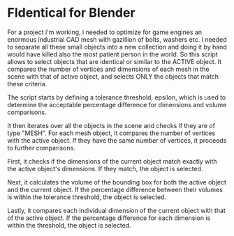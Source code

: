 # FIdentical for Blender
For a project i'm working, i needed to optimize for game engines an enormous industrial CAD mesh with gazillion of bolts, washers etc. I needed to separate all these small objects into a new collection and doing it by hand would have killed also the most patient person in the world. So this script allows to select objects that are identical or similar to the ACTIVE object. It compares the number of vertices and dimensions of each mesh in the scene with that of active object, and selects ONLY the objects that match these criteria.

The script starts by defining a tolerance threshold, epsilon, which is used to determine the acceptable percentage difference for dimensions and volume comparisons.

It then iterates over all the objects in the scene and checks if they are of type "MESH". For each mesh object, it compares the number of vertices with the active object. If they have the same number of vertices, it proceeds to further comparisons.

First, it checks if the dimensions of the current object match exactly with the active object's dimensions. If they match, the object is selected.

Next, it calculates the volume of the bounding box for both the active object and the current object. If the percentage difference between their volumes is within the tolerance threshold, the object is selected.

Lastly, it compares each individual dimension of the current object with that of the active object. If the percentage difference for each dimension is within the threshold, the object is selected.
